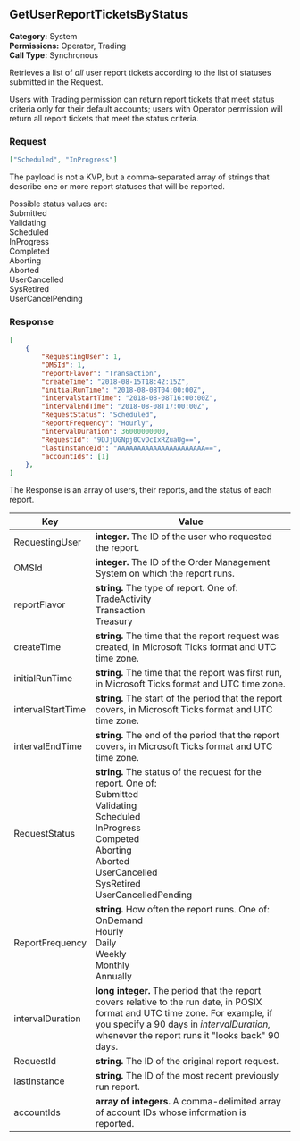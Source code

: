 ## GetUserReportTicketsByStatus

**Category:** System<br />**Permissions:** Operator, Trading<br />**Call Type:** Synchronous

Retrieves a list of *all* user report tickets according to the list of statuses submitted in the Request.

Users with Trading permission can return report tickets that meet status criteria only for their default accounts; users with Operator permission will return all report tickets that meet the status criteria.

### Request

```json
["Scheduled", "InProgress"]
```

The payload is not a KVP, but a comma-separated array of strings that describe one or more report statuses that will be reported.

Possible status values are:<br />Submitted<br />Validating<br />Scheduled<br />InProgress<br />Completed<br />Aborting<br />Aborted<br />UserCancelled<br />SysRetired<br />UserCancelPending

### Response

```json
[
    {
        "RequestingUser": 1,
        "OMSId": 1,
        "reportFlavor": "Transaction",
        "createTime": "2018-08-15T18:42:15Z",
        "initialRunTime": "2018-08-08T04:00:00Z",
        "intervalStartTime": "2018-08-08T16:00:00Z",
        "intervalEndTime": "2018-08-08T17:00:00Z",
        "RequestStatus": "Scheduled",
        "ReportFrequency": "Hourly",
        "intervalDuration": 36000000000,
        "RequestId": "9DJjUGNpj0CvOcIxRZuaUg==",
        "lastInstanceId": "AAAAAAAAAAAAAAAAAAAAAA==",
        "accountIds": [1]
    },
]
```

The Response is an array of users, their reports, and the status of each report.

| Key               | Value                                                        |
| ----------------- | ------------------------------------------------------------ |
| RequestingUser    | **integer.** The ID of the user who requested the report.    |
| OMSId             | **integer.** The ID of the Order Management System on which the report runs. |
| reportFlavor      | **string.** The type of report. One of:<br />TradeActivity<br />Transaction<br />Treasury |
| createTime        | **string.** The time that the report request was created, in Microsoft Ticks format and UTC time zone. |
| initialRunTime    | **string.** The time that the report was first run, in Microsoft Ticks format and UTC time zone. |
| intervalStartTime | **string.** The start of the period that the report covers, in Microsoft Ticks format and UTC time zone. |
| intervalEndTime   | **string.** The end of the period that the report covers, in Microsoft Ticks format and UTC time zone. |
| RequestStatus     | **string.** The status of the request for the report. One of:<br />Submitted<br />Validating<br />Scheduled<br />InProgress<br />Competed<br />Aborting<br />Aborted<br />UserCancelled<br />SysRetired<br />UserCancelledPending |
| ReportFrequency   | **string.** How often the report runs. One of:<br />OnDemand<br />Hourly<br />Daily<br />Weekly<br />Monthly<br />Annually |
| intervalDuration  | **long integer.** The period that the report covers relative to the run date, in POSIX format and UTC time zone. For example, if you specify a 90 days in *intervalDuration,* whenever the report runs it "looks back" 90 days. |
| RequestId         | **string.** The ID of the original report request.           |
| lastInstance      | **string.** The ID of the most recent previously run report. |
| accountIds        | **array of integers.** A comma-delimited array of account IDs whose information is reported. |


